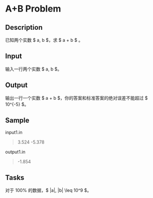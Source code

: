 # A+B Problem

## Description

已知两个实数 $ a, b $，求 $ a + b $ 。

## Input
输入一行两个实数 $ a, b $。

## Output
输出一行一个实数 $ a + b $，你的答案和标准答案的绝对误差不能超过 $ 10^{-5} $。 

## Sample
input1.in
> 3.524 -5.378
>

output1.in
> -1.854
>

## Tasks

对于 100% 的数据，$ |a|, |b| \leq 10^9 $。
